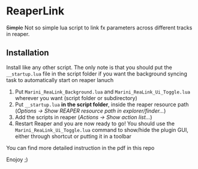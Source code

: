# ReaperLink
~~Simple~~ Not so simple lua script to link fx parameters across different tracks in reaper. 

## Installation
Install like any other script. The only note is that you should put the `__startup.lua` file in the script folder if you want the background syncing task to automatically start on reaper lanuch

1. Put `Marini_ReaLink_Background.lua` and `Marini_ReaLink_Ui_Toggle.lua` wherever you want (script folder or subdirectory)
2. Put `__startup.lua` <b>in the script folder</b>, inside the reaper resource path (<i>Options -> Show REAPER resource path in explorer/finder...</i>)
3. Add the scripts in reaper (<i>Actions -> Show action list...</i>)
4. Restart Reaper and you are now ready to go! You should use the `Marini_ReaLink_Ui_Toggle.lua` command to show/hide the plugin GUI, either through shortcut or putting it in a toolbar

You can find more detailed instruction in the pdf in this repo

Enojoy ;)
